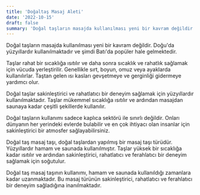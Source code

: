 ```yaml
---
title: 'Doğaltaş Masaj Aleti'
date: '2022-10-15'
draft: false
summary: 'Doğal taşların masajda kullanılması yeni bir kavram değildir. Doğu'da yüzyıllardır kullanılmaktadır ve şimdi Batı'da popüler hale gelmektedir.'
---
```


Doğal taşların masajda kullanılması yeni bir kavram değildir. Doğu'da yüzyıllardır kullanılmaktadır ve şimdi Batı'da popüler hale gelmektedir.

Taşlar rahat bir sıcaklığa ısıtılır ve daha sonra sıcaklık ve rahatlık sağlamak için vücuda yerleştirilir. Genellikle sırt, boyun, omuz veya ayaklarda kullanılırlar. Taştan gelen ısı kasları gevşetmeye ve gerginliği gidermeye yardımcı olur.

Doğal taşlar sakinleştirici ve rahatlatıcı bir deneyim sağlamak için yüzyıllardır kullanılmaktadır. Taşlar mükemmel sıcaklığa ısıtılır ve ardından masajdan saunaya kadar çeşitli şekillerde kullanılır.

Doğal taşların kullanımı sadece kaplıca sektörü ile sınırlı değildir. Onları dünyanın her yerindeki evlerde bulabilir ve en çok ihtiyacı olan insanlar için sakinleştirici bir atmosfer sağlayabilirsiniz.

Doğal taş masaj taşı, doğal taşlardan yapılmış bir masaj taşı türüdür. Yüzyıllardır hamam ve saunada kullanılmıştır. Taşlar yüksek bir sıcaklığa kadar ısıtılır ve ardından sakinleştirici, rahatlatıcı ve ferahlatıcı bir deneyim sağlamak için soğutulur.

Doğal taş masaj taşının kullanımı, hamam ve saunada kullanıldığı zamanlara kadar uzanmaktadır. Bu masaj türünün sakinleştirici, rahatlatıcı ve ferahlatıcı bir deneyim sağladığına inanılmaktadır.
